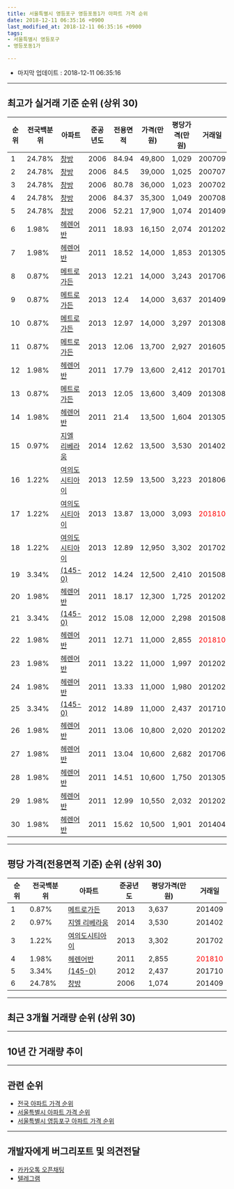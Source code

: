```yaml
---
title: 서울특별시 영등포구 영등포동1가 아파트 가격 순위
date: 2018-12-11 06:35:16 +0900
last_modified_at: 2018-12-11 06:35:16 +0900
tags:
- 서울특별시 영등포구
- 영등포동1가

---
```


* 마지막 업데이트 : 2018-12-11 06:35:16

---

## 최고가 실거래 기준 순위 (상위 30)


|순위|전국백분위|아파트|준공년도|전용면적|가격(만원)|평당가격(만원)|거래일|
|---|---|---|---|---|---|---|---|
|1|24.78%|[창방](https://search.naver.com/search.naver?query=%EC%84%9C%EC%9A%B8%ED%8A%B9%EB%B3%84%EC%8B%9C+%EC%98%81%EB%93%B1%ED%8F%AC%EA%B5%AC+%EC%98%81%EB%93%B1%ED%8F%AC%EB%8F%991%EA%B0%80+%EC%B0%BD%EB%B0%A9)|2006|84.94|49,800|1,029|200709|
|2|24.78%|[창방](https://search.naver.com/search.naver?query=%EC%84%9C%EC%9A%B8%ED%8A%B9%EB%B3%84%EC%8B%9C+%EC%98%81%EB%93%B1%ED%8F%AC%EA%B5%AC+%EC%98%81%EB%93%B1%ED%8F%AC%EB%8F%991%EA%B0%80+%EC%B0%BD%EB%B0%A9)|2006|84.5|39,000|1,025|200707|
|3|24.78%|[창방](https://search.naver.com/search.naver?query=%EC%84%9C%EC%9A%B8%ED%8A%B9%EB%B3%84%EC%8B%9C+%EC%98%81%EB%93%B1%ED%8F%AC%EA%B5%AC+%EC%98%81%EB%93%B1%ED%8F%AC%EB%8F%991%EA%B0%80+%EC%B0%BD%EB%B0%A9)|2006|80.78|36,000|1,023|200702|
|4|24.78%|[창방](https://search.naver.com/search.naver?query=%EC%84%9C%EC%9A%B8%ED%8A%B9%EB%B3%84%EC%8B%9C+%EC%98%81%EB%93%B1%ED%8F%AC%EA%B5%AC+%EC%98%81%EB%93%B1%ED%8F%AC%EB%8F%991%EA%B0%80+%EC%B0%BD%EB%B0%A9)|2006|84.37|35,300|1,049|200708|
|5|24.78%|[창방](https://search.naver.com/search.naver?query=%EC%84%9C%EC%9A%B8%ED%8A%B9%EB%B3%84%EC%8B%9C+%EC%98%81%EB%93%B1%ED%8F%AC%EA%B5%AC+%EC%98%81%EB%93%B1%ED%8F%AC%EB%8F%991%EA%B0%80+%EC%B0%BD%EB%B0%A9)|2006|52.21|17,900|1,074|201409|
|6|1.98%|[헤렌어반](https://search.naver.com/search.naver?query=%EC%84%9C%EC%9A%B8%ED%8A%B9%EB%B3%84%EC%8B%9C+%EC%98%81%EB%93%B1%ED%8F%AC%EA%B5%AC+%EC%98%81%EB%93%B1%ED%8F%AC%EB%8F%991%EA%B0%80+%ED%97%A4%EB%A0%8C%EC%96%B4%EB%B0%98)|2011|18.93|16,150|2,074|201202|
|7|1.98%|[헤렌어반](https://search.naver.com/search.naver?query=%EC%84%9C%EC%9A%B8%ED%8A%B9%EB%B3%84%EC%8B%9C+%EC%98%81%EB%93%B1%ED%8F%AC%EA%B5%AC+%EC%98%81%EB%93%B1%ED%8F%AC%EB%8F%991%EA%B0%80+%ED%97%A4%EB%A0%8C%EC%96%B4%EB%B0%98)|2011|18.52|14,000|1,853|201305|
|8|0.87%|[메트로가든](https://search.naver.com/search.naver?query=%EC%84%9C%EC%9A%B8%ED%8A%B9%EB%B3%84%EC%8B%9C+%EC%98%81%EB%93%B1%ED%8F%AC%EA%B5%AC+%EC%98%81%EB%93%B1%ED%8F%AC%EB%8F%991%EA%B0%80+%EB%A9%94%ED%8A%B8%EB%A1%9C%EA%B0%80%EB%93%A0)|2013|12.21|14,000|3,243|201706|
|9|0.87%|[메트로가든](https://search.naver.com/search.naver?query=%EC%84%9C%EC%9A%B8%ED%8A%B9%EB%B3%84%EC%8B%9C+%EC%98%81%EB%93%B1%ED%8F%AC%EA%B5%AC+%EC%98%81%EB%93%B1%ED%8F%AC%EB%8F%991%EA%B0%80+%EB%A9%94%ED%8A%B8%EB%A1%9C%EA%B0%80%EB%93%A0)|2013|12.4|14,000|3,637|201409|
|10|0.87%|[메트로가든](https://search.naver.com/search.naver?query=%EC%84%9C%EC%9A%B8%ED%8A%B9%EB%B3%84%EC%8B%9C+%EC%98%81%EB%93%B1%ED%8F%AC%EA%B5%AC+%EC%98%81%EB%93%B1%ED%8F%AC%EB%8F%991%EA%B0%80+%EB%A9%94%ED%8A%B8%EB%A1%9C%EA%B0%80%EB%93%A0)|2013|12.97|14,000|3,297|201308|
|11|0.87%|[메트로가든](https://search.naver.com/search.naver?query=%EC%84%9C%EC%9A%B8%ED%8A%B9%EB%B3%84%EC%8B%9C+%EC%98%81%EB%93%B1%ED%8F%AC%EA%B5%AC+%EC%98%81%EB%93%B1%ED%8F%AC%EB%8F%991%EA%B0%80+%EB%A9%94%ED%8A%B8%EB%A1%9C%EA%B0%80%EB%93%A0)|2013|12.06|13,700|2,927|201605|
|12|1.98%|[헤렌어반](https://search.naver.com/search.naver?query=%EC%84%9C%EC%9A%B8%ED%8A%B9%EB%B3%84%EC%8B%9C+%EC%98%81%EB%93%B1%ED%8F%AC%EA%B5%AC+%EC%98%81%EB%93%B1%ED%8F%AC%EB%8F%991%EA%B0%80+%ED%97%A4%EB%A0%8C%EC%96%B4%EB%B0%98)|2011|17.79|13,600|2,412|201701|
|13|0.87%|[메트로가든](https://search.naver.com/search.naver?query=%EC%84%9C%EC%9A%B8%ED%8A%B9%EB%B3%84%EC%8B%9C+%EC%98%81%EB%93%B1%ED%8F%AC%EA%B5%AC+%EC%98%81%EB%93%B1%ED%8F%AC%EB%8F%991%EA%B0%80+%EB%A9%94%ED%8A%B8%EB%A1%9C%EA%B0%80%EB%93%A0)|2013|12.05|13,600|3,409|201308|
|14|1.98%|[헤렌어반](https://search.naver.com/search.naver?query=%EC%84%9C%EC%9A%B8%ED%8A%B9%EB%B3%84%EC%8B%9C+%EC%98%81%EB%93%B1%ED%8F%AC%EA%B5%AC+%EC%98%81%EB%93%B1%ED%8F%AC%EB%8F%991%EA%B0%80+%ED%97%A4%EB%A0%8C%EC%96%B4%EB%B0%98)|2011|21.4|13,500|1,604|201305|
|15|0.97%|[지엘 리베라움](https://search.naver.com/search.naver?query=%EC%84%9C%EC%9A%B8%ED%8A%B9%EB%B3%84%EC%8B%9C+%EC%98%81%EB%93%B1%ED%8F%AC%EA%B5%AC+%EC%98%81%EB%93%B1%ED%8F%AC%EB%8F%991%EA%B0%80+%EC%A7%80%EC%97%98+%EB%A6%AC%EB%B2%A0%EB%9D%BC%EC%9B%80)|2014|12.62|13,500|3,530|201402|
|16|1.22%|[여의도시티아이](https://search.naver.com/search.naver?query=%EC%84%9C%EC%9A%B8%ED%8A%B9%EB%B3%84%EC%8B%9C+%EC%98%81%EB%93%B1%ED%8F%AC%EA%B5%AC+%EC%98%81%EB%93%B1%ED%8F%AC%EB%8F%991%EA%B0%80+%EC%97%AC%EC%9D%98%EB%8F%84%EC%8B%9C%ED%8B%B0%EC%95%84%EC%9D%B4)|2013|12.59|13,500|3,223|201806|
|17|1.22%|[여의도시티아이](https://search.naver.com/search.naver?query=%EC%84%9C%EC%9A%B8%ED%8A%B9%EB%B3%84%EC%8B%9C+%EC%98%81%EB%93%B1%ED%8F%AC%EA%B5%AC+%EC%98%81%EB%93%B1%ED%8F%AC%EB%8F%991%EA%B0%80+%EC%97%AC%EC%9D%98%EB%8F%84%EC%8B%9C%ED%8B%B0%EC%95%84%EC%9D%B4)|2013|13.87|13,000|3,093|<span style="color:red">201810</span>|
|18|1.22%|[여의도시티아이](https://search.naver.com/search.naver?query=%EC%84%9C%EC%9A%B8%ED%8A%B9%EB%B3%84%EC%8B%9C+%EC%98%81%EB%93%B1%ED%8F%AC%EA%B5%AC+%EC%98%81%EB%93%B1%ED%8F%AC%EB%8F%991%EA%B0%80+%EC%97%AC%EC%9D%98%EB%8F%84%EC%8B%9C%ED%8B%B0%EC%95%84%EC%9D%B4)|2013|12.89|12,950|3,302|201702|
|19|3.34%|[(145-0)](https://search.naver.com/search.naver?query=%EC%84%9C%EC%9A%B8%ED%8A%B9%EB%B3%84%EC%8B%9C+%EC%98%81%EB%93%B1%ED%8F%AC%EA%B5%AC+%EC%98%81%EB%93%B1%ED%8F%AC%EB%8F%991%EA%B0%80+%28145-0%29)|2012|14.24|12,500|2,410|201508|
|20|1.98%|[헤렌어반](https://search.naver.com/search.naver?query=%EC%84%9C%EC%9A%B8%ED%8A%B9%EB%B3%84%EC%8B%9C+%EC%98%81%EB%93%B1%ED%8F%AC%EA%B5%AC+%EC%98%81%EB%93%B1%ED%8F%AC%EB%8F%991%EA%B0%80+%ED%97%A4%EB%A0%8C%EC%96%B4%EB%B0%98)|2011|18.17|12,300|1,725|201202|
|21|3.34%|[(145-0)](https://search.naver.com/search.naver?query=%EC%84%9C%EC%9A%B8%ED%8A%B9%EB%B3%84%EC%8B%9C+%EC%98%81%EB%93%B1%ED%8F%AC%EA%B5%AC+%EC%98%81%EB%93%B1%ED%8F%AC%EB%8F%991%EA%B0%80+%28145-0%29)|2012|15.08|12,000|2,298|201508|
|22|1.98%|[헤렌어반](https://search.naver.com/search.naver?query=%EC%84%9C%EC%9A%B8%ED%8A%B9%EB%B3%84%EC%8B%9C+%EC%98%81%EB%93%B1%ED%8F%AC%EA%B5%AC+%EC%98%81%EB%93%B1%ED%8F%AC%EB%8F%991%EA%B0%80+%ED%97%A4%EB%A0%8C%EC%96%B4%EB%B0%98)|2011|12.71|11,000|2,855|<span style="color:red">201810</span>|
|23|1.98%|[헤렌어반](https://search.naver.com/search.naver?query=%EC%84%9C%EC%9A%B8%ED%8A%B9%EB%B3%84%EC%8B%9C+%EC%98%81%EB%93%B1%ED%8F%AC%EA%B5%AC+%EC%98%81%EB%93%B1%ED%8F%AC%EB%8F%991%EA%B0%80+%ED%97%A4%EB%A0%8C%EC%96%B4%EB%B0%98)|2011|13.22|11,000|1,997|201202|
|24|1.98%|[헤렌어반](https://search.naver.com/search.naver?query=%EC%84%9C%EC%9A%B8%ED%8A%B9%EB%B3%84%EC%8B%9C+%EC%98%81%EB%93%B1%ED%8F%AC%EA%B5%AC+%EC%98%81%EB%93%B1%ED%8F%AC%EB%8F%991%EA%B0%80+%ED%97%A4%EB%A0%8C%EC%96%B4%EB%B0%98)|2011|13.33|11,000|1,980|201202|
|25|3.34%|[(145-0)](https://search.naver.com/search.naver?query=%EC%84%9C%EC%9A%B8%ED%8A%B9%EB%B3%84%EC%8B%9C+%EC%98%81%EB%93%B1%ED%8F%AC%EA%B5%AC+%EC%98%81%EB%93%B1%ED%8F%AC%EB%8F%991%EA%B0%80+%28145-0%29)|2012|14.89|11,000|2,437|201710|
|26|1.98%|[헤렌어반](https://search.naver.com/search.naver?query=%EC%84%9C%EC%9A%B8%ED%8A%B9%EB%B3%84%EC%8B%9C+%EC%98%81%EB%93%B1%ED%8F%AC%EA%B5%AC+%EC%98%81%EB%93%B1%ED%8F%AC%EB%8F%991%EA%B0%80+%ED%97%A4%EB%A0%8C%EC%96%B4%EB%B0%98)|2011|13.06|10,800|2,020|201202|
|27|1.98%|[헤렌어반](https://search.naver.com/search.naver?query=%EC%84%9C%EC%9A%B8%ED%8A%B9%EB%B3%84%EC%8B%9C+%EC%98%81%EB%93%B1%ED%8F%AC%EA%B5%AC+%EC%98%81%EB%93%B1%ED%8F%AC%EB%8F%991%EA%B0%80+%ED%97%A4%EB%A0%8C%EC%96%B4%EB%B0%98)|2011|13.04|10,600|2,682|201706|
|28|1.98%|[헤렌어반](https://search.naver.com/search.naver?query=%EC%84%9C%EC%9A%B8%ED%8A%B9%EB%B3%84%EC%8B%9C+%EC%98%81%EB%93%B1%ED%8F%AC%EA%B5%AC+%EC%98%81%EB%93%B1%ED%8F%AC%EB%8F%991%EA%B0%80+%ED%97%A4%EB%A0%8C%EC%96%B4%EB%B0%98)|2011|14.51|10,600|1,750|201305|
|29|1.98%|[헤렌어반](https://search.naver.com/search.naver?query=%EC%84%9C%EC%9A%B8%ED%8A%B9%EB%B3%84%EC%8B%9C+%EC%98%81%EB%93%B1%ED%8F%AC%EA%B5%AC+%EC%98%81%EB%93%B1%ED%8F%AC%EB%8F%991%EA%B0%80+%ED%97%A4%EB%A0%8C%EC%96%B4%EB%B0%98)|2011|12.99|10,550|2,032|201202|
|30|1.98%|[헤렌어반](https://search.naver.com/search.naver?query=%EC%84%9C%EC%9A%B8%ED%8A%B9%EB%B3%84%EC%8B%9C+%EC%98%81%EB%93%B1%ED%8F%AC%EA%B5%AC+%EC%98%81%EB%93%B1%ED%8F%AC%EB%8F%991%EA%B0%80+%ED%97%A4%EB%A0%8C%EC%96%B4%EB%B0%98)|2011|15.62|10,500|1,901|201404|


---

## 평당 가격(전용면적 기준) 순위 (상위 30)


|순위|전국백분위|아파트|준공년도|평당가격(만원)|거래일|
|---|---|---|---|---|---|
|1|0.87%|[메트로가든](https://search.naver.com/search.naver?query=%EC%84%9C%EC%9A%B8%ED%8A%B9%EB%B3%84%EC%8B%9C+%EC%98%81%EB%93%B1%ED%8F%AC%EA%B5%AC+%EC%98%81%EB%93%B1%ED%8F%AC%EB%8F%991%EA%B0%80+%EB%A9%94%ED%8A%B8%EB%A1%9C%EA%B0%80%EB%93%A0)|2013|3,637|201409|
|2|0.97%|[지엘 리베라움](https://search.naver.com/search.naver?query=%EC%84%9C%EC%9A%B8%ED%8A%B9%EB%B3%84%EC%8B%9C+%EC%98%81%EB%93%B1%ED%8F%AC%EA%B5%AC+%EC%98%81%EB%93%B1%ED%8F%AC%EB%8F%991%EA%B0%80+%EC%A7%80%EC%97%98+%EB%A6%AC%EB%B2%A0%EB%9D%BC%EC%9B%80)|2014|3,530|201402|
|3|1.22%|[여의도시티아이](https://search.naver.com/search.naver?query=%EC%84%9C%EC%9A%B8%ED%8A%B9%EB%B3%84%EC%8B%9C+%EC%98%81%EB%93%B1%ED%8F%AC%EA%B5%AC+%EC%98%81%EB%93%B1%ED%8F%AC%EB%8F%991%EA%B0%80+%EC%97%AC%EC%9D%98%EB%8F%84%EC%8B%9C%ED%8B%B0%EC%95%84%EC%9D%B4)|2013|3,302|201702|
|4|1.98%|[헤렌어반](https://search.naver.com/search.naver?query=%EC%84%9C%EC%9A%B8%ED%8A%B9%EB%B3%84%EC%8B%9C+%EC%98%81%EB%93%B1%ED%8F%AC%EA%B5%AC+%EC%98%81%EB%93%B1%ED%8F%AC%EB%8F%991%EA%B0%80+%ED%97%A4%EB%A0%8C%EC%96%B4%EB%B0%98)|2011|2,855|<span style="color:red">201810</span>|
|5|3.34%|[(145-0)](https://search.naver.com/search.naver?query=%EC%84%9C%EC%9A%B8%ED%8A%B9%EB%B3%84%EC%8B%9C+%EC%98%81%EB%93%B1%ED%8F%AC%EA%B5%AC+%EC%98%81%EB%93%B1%ED%8F%AC%EB%8F%991%EA%B0%80+%28145-0%29)|2012|2,437|201710|
|6|24.78%|[창방](https://search.naver.com/search.naver?query=%EC%84%9C%EC%9A%B8%ED%8A%B9%EB%B3%84%EC%8B%9C+%EC%98%81%EB%93%B1%ED%8F%AC%EA%B5%AC+%EC%98%81%EB%93%B1%ED%8F%AC%EB%8F%991%EA%B0%80+%EC%B0%BD%EB%B0%A9)|2006|1,074|201409|


---

## 최근 3개월 거래량 순위 (상위 30)


<div style="width:100%;">
    <canvas id="deal_count_ranking" height="250"></canvas>
</div>


<script>
new Chart(document.getElementById("deal_count_ranking"), {
    type: 'horizontalBar',
    data: {
        labels: ['(145-0)', '헤렌어반', '여의도시티아이', '메트로가든'],
        datasets: [{
            label: '실거래 수',
            data: [4, 2, 2, 1],
            borderColor: "rgba(255, 0, 128, 1)",
            backgroundColor: "rgba(255, 0, 128, 0.5)",
            fill: false,
        }]
    },
    options: {
        responsive: true,
        title: {
            display: true,
            text: '최근 3개월 거래량 순위'
        },
        tooltips: {
            mode: 'index',
            intersect: false,
            callbacks: {
                title: function(tooltipItems, data) {
                    return "실거래 수:";
                },
                label: function(tooltipItem, data) {
                    return data.labels[tooltipItem.index] + ": " + tooltipItem.xLabel;
                }
            }
        },
        hover: {
            mode: 'nearest',
            intersect: true
        },
        scales: {
            xAxes: [{
                display: true,
                scaleLabel: {
                    display: true,
                    labelString: '실거래 수'
                },
                ticks: {
                    suggestedMin: 0,
                }
            }],
            yAxes: [{
                display: true,
                ticks: {
                    autoSkip: false,
                    callback: function(value, index, values) {
                        if (value.length > 15)
                            return value.substr(0, 13) + "...";
                        else
                            return value;
                    }
                },
                scaleLabel: {
                    display: false,
                }
            }]
        }
    }
});

</script>


---

## 10년 간 거래량 추이


<div style="width:100%;">
    <canvas id="deal_progress" height="250"></canvas>
</div>

<script>
new Chart(document.getElementById("deal_progress"), {
    type: 'line',
    data: {
        labels: ['200812','200901','200902','200903','200904','200905','200906','200907','200908','200909','200910','200911','200912','201001','201002','201003','201004','201005','201006','201007','201008','201009','201010','201011','201012','201101','201102','201103','201104','201105','201106','201107','201108','201109','201110','201111','201112','201201','201202','201203','201204','201205','201206','201207','201208','201209','201210','201211','201212','201301','201302','201303','201304','201305','201306','201307','201308','201309','201310','201311','201312','201401','201402','201403','201404','201405','201406','201407','201408','201409','201410','201411','201412','201501','201502','201503','201504','201505','201506','201507','201508','201509','201510','201511','201512','201601','201602','201603','201604','201605','201606','201607','201608','201609','201610','201611','201612','201701','201702','201703','201704','201705','201706','201707','201708','201709','201710','201711','201712','201801','201802','201803','201804','201805','201806','201807','201808','201809','201810','201811','201812'],
        datasets: [{
            label: '실거래 수',
            pointRadius: 1,
            data: [0, 0, 0, 0, 0, 0, 0, 0, 0, 0, 0, 0, 0, 0, 0, 0, 0, 0, 0, 0, 1, 0, 0, 0, 0, 0, 1, 0, 1, 0, 0, 1, 0, 0, 0, 0, 1, 3, 33, 2, 4, 1, 2, 1, 1, 0, 5, 0, 4, 1, 0, 1, 3, 7, 3, 0, 3, 1, 1, 0, 0, 2, 11, 3, 3, 0, 0, 1, 4, 4, 8, 4, 10, 2, 3, 11, 7, 5, 3, 3, 6, 1, 4, 1, 1, 1, 3, 2, 0, 7, 6, 2, 4, 2, 4, 5, 0, 5, 11, 8, 3, 14, 10, 3, 1, 4, 4, 3, 9, 8, 4, 3, 6, 4, 2, 4, 12, 3, 5, 4, 0],
            borderColor: "rgba(255, 201, 14, 1)",
            backgroundColor: "rgba(255, 201, 14, 0.5)",
            fill: true,
        }]
    },
    options: {
        responsive: true,
        title: {
            display: true,
            text: '10년간 거래량 추이'
        },
        tooltips: {
            mode: 'index',
            intersect: false,
        },
        hover: {
            mode: 'nearest',
            intersect: true
        },
        scales: {
            xAxes: [{
                display: true,
                scaleLabel: {
                    display: true,
                    labelString: '년/월'
                }
            }],
            yAxes: [{
                display: true,
                ticks: {
                    suggestedMin: 0,
                },
                scaleLabel: {
                    display: true,
                    labelString: '실거래 수'
                }
            }]
        }
    }
});

</script>


---

## 관련 순위

- [전국 아파트 가격 순위](https://inasie.github.io/apt-ranking/전국)
- [서울특별시 아파트 가격 순위](https://inasie.github.io/apt-ranking/서울특별시)
- [서울특별시 영등포구 아파트 가격 순위](https://inasie.github.io/apt-ranking/서울특별시-영등포구)


---

## 개발자에게 버그리포트 및 의견전달

- [카카오톡 오픈채팅](https://open.kakao.com/o/gLJUAP4)
- [텔레그램](https://t.me/inasie)

